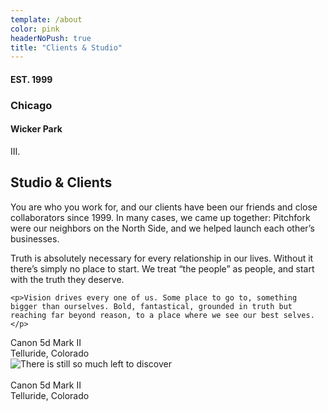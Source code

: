 ```yaml
---
template: /about
color: pink
headerNoPush: true
title: "Clients & Studio"
---
```

<div reveal>
    <section class="full-height slide chicago">
      <div class="contained sans center-align white-text">
        <div class="scale-text">
          <h4 class="page-subheader">EST. 1999</h4>
          <h3 class="display-serif">Chicago</h3>
          <h4 class="page-subheader">Wicker Park</h4>
        </div>
      </section>
    </section>
    <section class="contained">
      <div class="chapter-header" id="truth-vision-wonder">
        <div class="chapter-number">III.</div>
        <h2 class="chapter-name">Studio &amp; Clients</h2>
      </div>
      <div class="chapter-copy display-serif contained center-block">
        <p>
          You are who you work for, and our clients have been our
          friends and close collaborators since 1999. In many cases,
          we came up together: Pitchfork were our neighbors on the
          North Side, and we helped launch each other’s businesses.
        </p>
      </div>
    </section>
</div>
<div reveal>
  <section class="full-height even">

  </section>

  <div class="chapter-copy display-serif contained center-block">
    <p>Truth is absolutely necessary for every relationship in our lives. Without it there’s simply no place to start. We treat “the people” as people, and start with the truth they deserve.</p>

    <p>Vision drives every one of us. Some place to go to, something bigger than ourselves. Bold, fantastical, grounded in truth but reaching far beyond reason, to a place where we see our best selves.</p>
  </div>
</div>

<section>
  <figcaption class="grey-caption">Canon 5d Mark II<br />Telluride, Colorado</figcaption>
  <img src="/assets/images/about/discover.jpg" alt="There is still so much left to discover" class="full left" />

  <div class="space-illustration left">
    <img src="/assets/images/about/space.jpg"
      alt=""
      class="full space"
      data-anchor-target=".space-illustration"
      data-bottom-top="transform: translateY(0%)"
      data-top-bottom="transform: translateY(-10%)" />
    <img src="/assets/images/about/illustration.png"
      alt=""
      class="full illustration"
      data-anchor-target=".space-illustration"
      data-bottom-top="transform: translateY(-10%)"
      data-top-bottom="transform: translateY(10%)" />
  </div>
  <figcaption class="grey-caption">Canon 5d Mark II<br />Telluride, Colorado</figcaption>
</section>
